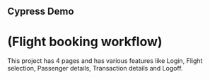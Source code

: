 ## Cypress Demo
#  (Flight booking workflow)
This project has 4 pages and has various features like Login, Flight selection, Passenger details, Transaction details and Logoff.
